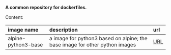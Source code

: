 **A common repository for dockerfiles.**

Content:

|image name|description|url|
|:---|:---|:---|
|alpine-python3-base|a image for python3 based on alpine; the base image for other python images|[URL](https://github.com/oyealex/dockerfile/tree/master/alpine-python3-base "alpine-python3-base")
